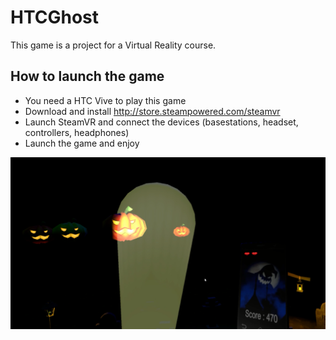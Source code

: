 # HTCGhost
This game is a project for a Virtual Reality course.

## How to launch the game
- You need a HTC Vive to play this game
- Download and install http://store.steampowered.com/steamvr
- Launch SteamVR and connect the devices (basestations, headset, controllers, headphones)
- Launch the game and enjoy

![A screenshot](screenshot.png)
